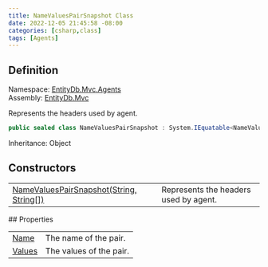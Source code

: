 ```yaml
---
title: NameValuesPairSnapshot Class
date: 2022-12-05 21:45:58 -08:00
categories: [csharp,class]
tags: [Agents]
---
```


## Definition
Namespace: <a href='/posts/csharp.namespace.entitydb.mvc.agents/'>EntityDb.Mvc.Agents</a><br />
Assembly: <a href='/posts/csharp.assembly.entitydb.mvc/'>EntityDb.Mvc</a><br />

Represents the headers used by agent.

```cs
public sealed class NameValuesPairSnapshot : System.IEquatable<NameValuesPairSnapshot>
```
Inheritance: Object
## Constructors
<table><tr><td><!--/posts/csharp.notimplemented.entitydb.mvc.agents.httpcontextagentsignature+namevaluespairsnapshot-.ctor#.../--><a href='#'>NameValuesPairSnapshot(String, String[])</a></td><td>
Represents the headers used by agent.
</td></tr></table>
## Properties
<table><tr><td><!--/posts/csharp.notimplemented.entitydb.mvc.agents.httpcontextagentsignature+namevaluespairsnapshot.name/--><a href='#'>Name</a></td><td>The name of the pair.</td></tr><tr><td><!--/posts/csharp.notimplemented.entitydb.mvc.agents.httpcontextagentsignature+namevaluespairsnapshot.values/--><a href='#'>Values</a></td><td>The values of the pair.</td></tr></table>

